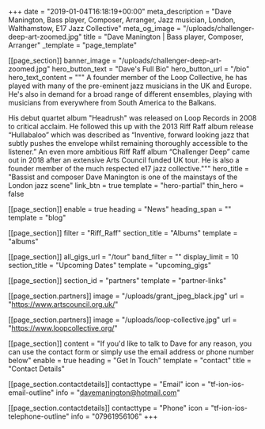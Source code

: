 +++
date = "2019-01-04T16:18:19+00:00"
meta_description = "Dave Manington, Bass player, Composer, Arranger, Jazz musician, London, Walthamstow, E17 Jazz Collective"
meta_og_image = "/uploads/challenger-deep-art-zoomed.jpg"
title = "Dave Manington | Bass player, Composer, Arranger"
_template = "page_template"

[[page_section]]
banner_image = "/uploads/challenger-deep-art-zoomed.jpg"
hero_button_text = "Dave's Full Bio"
hero_button_url = "/bio"
hero_text_content = """
A founder member of the Loop Collective, he has played with many of the pre-eminent jazz musicians in the UK and Europe. He's also in demand for a broad range of different ensembles, playing with musicians from everywhere from South America to the Balkans.

His debut quartet album "Headrush" was released on Loop Records in 2008 to critical acclaim. He followed this up with the 2013 Riff Raff album release “Hullabaloo” which was described as “Inventive, forward looking jazz that subtly pushes the envelope whilst remaining thoroughly accessible to the listener.” An even more ambitious Riff Raff album “Challenger Deep” came out in 2018 after an extensive Arts Council funded UK tour. He is also a founder member of the much respected e17 jazz collective."""
hero_title = "Bassist and composer Dave Manington is one of the mainstays of the London jazz scene"
link_btn = true
template = "hero-partial"
thin_hero = false

[[page_section]]
enable = true
heading = "News"
heading_span = ""
template = "blog"

[[page_section]]
filter = "Riff_Raff"
section_title = "Albums"
template = "albums"

[[page_section]]
all_gigs_url = "/tour"
band_filter = ""
display_limit = 10
section_title = "Upcoming Dates"
template = "upcoming_gigs"

[[page_section]]
section_id = "partners"
template = "partner-links"

  [[page_section.partners]]
  image = "/uploads/grant_jpeg_black.jpg"
  url = "https://www.artscouncil.org.uk/"

  [[page_section.partners]]
  image = "/uploads/loop-collective.jpg"
  url = "https://www.loopcollective.org/"

[[page_section]]
content = "If you'd like to talk to Dave for any reason, you can use the contact form or simply use the email address or phone number below"
enable = true
heading = "Get In Touch"
template = "contact"
title = "Contact Details"

  [[page_section.contactdetails]]
  contacttype = "Email"
  icon = "tf-ion-ios-email-outline"
  info = "davemanington@hotmail.com"

  [[page_section.contactdetails]]
  contacttype = "Phone"
  icon = "tf-ion-ios-telephone-outline"
  info = "07961956106"
+++

